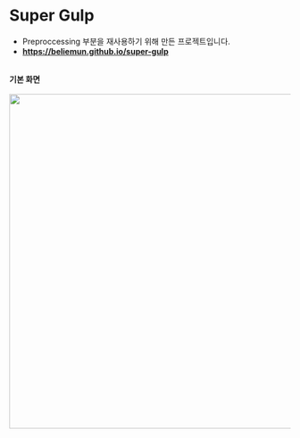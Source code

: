 # Super Gulp

- Preproccessing 부분을 재사용하기 위해 만든 프로젝트입니다.
-  **<a href="https://beliemun.github.io/super-gulp/">https://beliemun.github.io/super-gulp</a>**
<br><br>

**기본 화면**<br><br>
<img width=600 src="https://github.com/beliemun/super-gulp/blob/master/md/screen_shot.png?raw=true"/><br><br>
